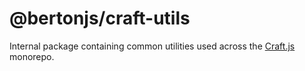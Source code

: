 # @bertonjs/craft-utils

Internal package containing common utilities used across the [Craft.js](https://github.com/prevwong/craft.js) monorepo.
